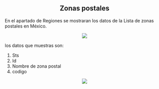 <h2><center>Zonas postales</center></h2>

En el apartado de Regiones se mostraran los datos de la Lista de zonas postales en México.

<center><img src="/img/regiones.png" ></center>

los datos que muestras son:

1. Sts 
1. Id 
1. Nombre de zona postal
1. codigo
<center><img src="/img/infzonaspostales.png" ></center>